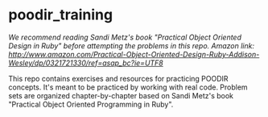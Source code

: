 # poodir_training
*We recommend reading Sandi Metz's book "Practical Object Oriented Design in Ruby" before attempting the problems in this repo. Amazon link: http://www.amazon.com/Practical-Object-Oriented-Design-Ruby-Addison-Wesley/dp/0321721330/ref=asap_bc?ie=UTF8*

This repo contains exercises and resources for practicing POODIR concepts. It's meant to be practiced by working with real code. Problem sets are organized chapter-by-chapter based on Sandi Metz's book "Practical Object Oriented Programming in Ruby".
